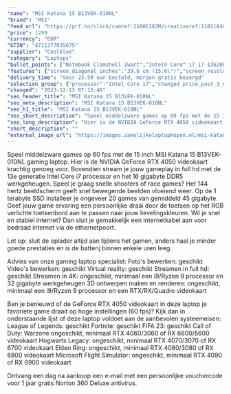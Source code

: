 ```yaml
---
"name": "MSI Katana 15 B13VEK-010NL"
"brand": "MSI"
"feed_url": "https://prf.hn/click/camref:1100l383M/creativeref:1101l84031/destination:https%3A%2F%2Fwww.coolblue.nl%2Fproduct%2F923167"
"price": 1299
"currency": "EUR"
"GTIN": "4711377035675"
"supplier": "Coolblue"
"category": "Laptops"
"bullet_points": ["Notebook Clamshell Zwart","Intel® Core™ i7 i7-13620H","39,6 cm (15.6\") Full HD 1920 x 1080 Pixels","16 GB DDR5-SDRAM 4800 MHz 2 x 8 GB","1 TB SSD","NVIDIA GeForce RTX 4050 8 GB Intel® UHD Graphics","Wi-Fi 6 (802.11ax) Bluetooth 5.2","53,5 Wh 240 W","Windows 11 Home"]
"features": {"screen_diagonal_inches":"39,6 cm (15.6\")","screen_resolution":"1920 x 1080 Pixels","processor_family":"Intel® Core™ i7","memory_size":"16 GB","memory_type":"DDR5-SDRAM","total_storage_space":"1 TB","graphics_card":"NVIDIA GeForce RTX 4050","graphics_memory_size":"8 GB","operating_system":"Windows 11 Home","battery_capacity":"53,5 Wh","width":"359 mm","depth":"259 mm","height":"24,9 mm","weight":"2,25 kg"}
"delivery_time": "Voor 23.59 uur besteld, morgen gratis bezorgd"
"selection_group": {"processor":"Intel Core i7","changed_price_past_3_days":false,"product_family":"Katana"}
"changed": "2023-12-13 07:15:46"
"seo_header_title": "MSI Katana 15 B13VEK-010NL"
"seo_meta_description": "MSI Katana 15 B13VEK-010NL"
"seo_h1_title": "MSI Katana 15 B13VEK-010NL"
"seo_short_description": "Speel middelzware games op 60 fps met de 15 inch MSI Katana 15 B13VEK-010NL gaming laptop."
"seo_long_description": "Hier is de NVIDIA GeForce RTX 4050 videokaart krachtig genoeg voor. Bovendien stream je jouw gameplay in full hd met de 13e generatie Intel Core i7 processor en het 16 gigabyte DDR5 werkgeheugen. Speel je graag snelle shooters of race games? Het 144 hertz beeldscherm geeft snel bewegende beelden vloeiend weer. Op de 1 terabyte SSD installeer je ongeveer 20 games van gemiddeld 45 gigabyte. Geef jouw game ervaring een persoonlijke draai door de toetsen op het RGB verlichte toetsenbord aan te passen naar jouw lievelingskleuren. Wil je snel en stabiel internet? Dan sluit je gemakkelijk een internetkabel aan voor bedraad internet via de ethernetpoort. \r\n\r\nLet op: sluit de oplader altijd aan tijdens het gamen, anders haal je minder goede prestaties en is de batterij binnen enkele uren leeg. \r\n\r\nAdvies van onze gaming laptop specialist:\r\nFoto's bewerken: geschikt\r\nVideo's bewerken: geschikt\r\nVirtual reality: geschikt\r\nStreamen in full hd: geschikt\r\nStreamen in 4K: ongeschikt, minimaal een i9/Ryzen 9 processor en 32 gigabyte werkgeheugen\r\n3D ontwerpen maken en renderen: ongeschikt, minimaal een i9/Ryzen 9 processor en een RTX/RX/Quadro videokaart\r\n\r\nBen je benieuwd of de GeForce RTX 4050 videokaart in deze laptop je favoriete game draait op hoge instellingen (60 fps)? Kijk dan in onderstaande lijst of deze laptop voldoet aan de aanbevolen systeemeisen:\r\nLeague of Legends: geschikt\r\nFortnite: geschikt\r\nFIFA 23: geschikt\r\nCall of Duty: Warzone ongeschikt, minimaal RTX 4060/3060 of RX 6600/5600 videokaart\r\nHogwarts Legacy: ongeschikt, minimaal RTX 4070/3070 of RX 6700 videokaart\r\nElden Ring: ongeschikt, minimaal RTX 4080/3080 of RX 6800 videokaart\r\nMicrosoft Flight Simulator: ongeschikt, minimaal RTX 4090 of RX 6900 videokaart\r\n\r\nOntvang een dag na aankoop een e-mail met een persoonlijke vouchercode voor 1 jaar gratis Norton 360 Deluxe antivirus."
"short_description": ""
"external_image_url": "https://images.zakelijkelaptopkopen.nl/msi-katana-15-b13vek-010nl.webp"
---
```


Speel middelzware games op 60 fps met de 15 inch MSI Katana 15 B13VEK-010NL gaming laptop. Hier is de NVIDIA GeForce RTX 4050 videokaart krachtig genoeg voor. Bovendien stream je jouw gameplay in full hd met de 13e generatie Intel Core i7 processor en het 16 gigabyte DDR5 werkgeheugen. Speel je graag snelle shooters of race games? Het 144 hertz beeldscherm geeft snel bewegende beelden vloeiend weer. Op de 1 terabyte SSD installeer je ongeveer 20 games van gemiddeld 45 gigabyte. Geef jouw game ervaring een persoonlijke draai door de toetsen op het RGB verlichte toetsenbord aan te passen naar jouw lievelingskleuren. Wil je snel en stabiel internet? Dan sluit je gemakkelijk een internetkabel aan voor bedraad internet via de ethernetpoort.

Let op: sluit de oplader altijd aan tijdens het gamen, anders haal je minder goede prestaties en is de batterij binnen enkele uren leeg.

Advies van onze gaming laptop specialist:
Foto's bewerken: geschikt
Video's bewerken: geschikt
Virtual reality: geschikt
Streamen in full hd: geschikt
Streamen in 4K: ongeschikt, minimaal een i9/Ryzen 9 processor en 32 gigabyte werkgeheugen
3D ontwerpen maken en renderen: ongeschikt, minimaal een i9/Ryzen 9 processor en een RTX/RX/Quadro videokaart

Ben je benieuwd of de GeForce RTX 4050 videokaart in deze laptop je favoriete game draait op hoge instellingen (60 fps)? Kijk dan in onderstaande lijst of deze laptop voldoet aan de aanbevolen systeemeisen:
League of Legends: geschikt
Fortnite: geschikt
FIFA 23: geschikt
Call of Duty: Warzone ongeschikt, minimaal RTX 4060/3060 of RX 6600/5600 videokaart
Hogwarts Legacy: ongeschikt, minimaal RTX 4070/3070 of RX 6700 videokaart
Elden Ring: ongeschikt, minimaal RTX 4080/3080 of RX 6800 videokaart
Microsoft Flight Simulator: ongeschikt, minimaal RTX 4090 of RX 6900 videokaart

Ontvang een dag na aankoop een e-mail met een persoonlijke vouchercode voor 1 jaar gratis Norton 360 Deluxe antivirus.